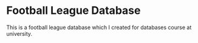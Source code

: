 # Football League Database
This is a football league database which I created for databases course at university.

